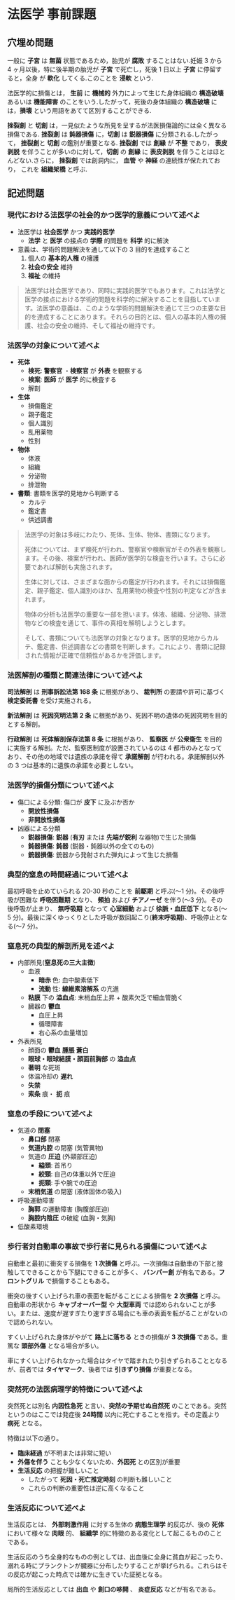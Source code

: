 # 法医学 事前課題

## 穴埋め問題

一般に **子宮** は **無菌** 状態であるため，胎児が **腐敗** することはない.妊娠 3 から 4 ヶ月以後，特に後半期の胎児が **子宮** で死亡し，死後 1 日以上 **子宮** に停留すると，全身 が **軟化** してくる.このことを **浸軟** という.

法医学的に損傷とは， **生前** に **機械的** 外力によって生じた身体組織の **構造破壊** あるいは **機能障害** のことをいう.したがって，死後の身体組織の **構造破壊** には，**損壊** という用語をあてて区別することができる.

**挫裂創** と **切創** は，一見似たような所見を呈するが法医損傷論的には全く異なる損傷である. **挫裂創** は **鈍器損傷** に，**切創** は **鋭器損傷** に分類される.したがって， **挫裂創**と **切創** の鑑別が重要となる. **挫裂創** では **創縁** が **不整** であり， **表皮剥脱** を伴うことが多いのに対して，**切創** の **創縁** に **表皮剥脱** を伴うことはほとんどない.さらに， **挫裂創** では創洞内に， **血管** や **神経** の連続性が保たれており， これを **組織架橋** と呼ぶ.

## 記述問題

### 現代における法医学の社会的かつ医学的意義について述べよ

- 法医学は **社会医学** かつ **実践的医学**
  - **法学** と **医学** の接点の **学際** 的問題を **科学** 的に解決
- 意義は、学術的問題解決を通して以下の 3 目的を達成すること
  1.  個人の **基本的人権** の擁護
  2.  **社会の安全** 維持
  3.  **福祉** の維持

> 法医学は社会医学であり、同時に実践的医学でもあります。これは法学と医学の接点における学術的問題を科学的に解決することを目指しています。法医学の意義は、このような学術的問題解決を通じて三つの主要な目的を達成することにあります。それらの目的とは、個人の基本的人権の擁護、社会の安全の維持、そして福祉の維持です。

### 法医学の対象について述べよ

- **死体**
  - **検死**: **警察官** ・**検察官** が **外表** を観察する
  - **検案**: **医師** が **医学** 的に検査する
  - 解剖
- **生体**
  - 損傷鑑定
  - 親子鑑定
  - 個人識別
  - 乱用薬物
  - 性別
- **物体**
  - 体液
  - 組織
  - 分泌物
  - 排泄物
- **書類**: 書類を医学的見地から判断する
  - カルテ
  - 鑑定書
  - 供述調書

> 法医学の対象は多岐にわたり、死体、生体、物体、書類になります。
>
> 死体については、まず検死が行われ、警察官や検察官がその外表を観察します。その後、検案が行われ、医師が医学的な検査を行います。さらに必要であれば解剖も実施されます。
>
> 生体に対しては、さまざまな面からの鑑定が行われます。それには損傷鑑定、親子鑑定、個人識別のほか、乱用薬物の検査や性別の判定などが含まれます。
>
> 物体の分析も法医学の重要な一部を担います。体液、組織、分泌物、排泄物などの検査を通じて、事件の真相を解明しようとします。
>
> そして、書類についても法医学の対象となります。医学的見地からカルテ、鑑定書、供述調書などの書類を判断します。これにより、書類に記録された情報が正確で信頼性があるかを評価します。

### 法医解剖の種類と関連法律について述べよ

**司法解剖** は **刑事訴訟法第 168 条** に根拠があり、 **裁判所** の要請や許可に基づく **検定委託書** を受け実施される。

**新法解剖** は **死因究明法第 2 条** に根拠があり、死因不明の遺体の死因究明を目的とする解剖。

**行政解剖** は **死体解剖保存法第 8 条** に根拠があり、 **監察医** が **公衆衛生** を目的に実施する解剖。ただ、監察医制度が設置されているのは 4 都市のみとなっており、その他の地域では遺族の承諾を得て **承諾解剖** が行われる。承諾解剖以外の 3 つは基本的に遺族の承諾を必要としない。

### 法医学的損傷分類について述べよ

- 傷口による分類: 傷口が **皮下** に及ぶか否か
  - **開放性損傷**
  - **非開放性損傷**
- 凶器による分類
  - **鋭器損傷**: **鋭器** (**有刃** または **先端が鋭利** な器物)で生じた損傷
  - **鈍器損傷**: **鈍器** (鋭器・鈍器以外の全てのもの)
  - **銃器損傷**: 銃器から発射された弾丸によって生じた損傷

### 典型的窒息の時間経過について述べよ

最初呼吸を止めていられる 20-30 秒のことを **前駆期** と呼ぶ(〜1 分)。その後呼吸が困難な **呼吸困難期** となり、 **頻拍** および **チアノーゼ** を伴う(〜3 分)。その後呼吸が止まり、 **無呼吸期** となって **心室細動** および **徐脈・血圧低下** となる(〜5 分)。最後に深くゆっくりとした呼吸が数回起こり(**終末呼吸期**)、呼吸停止となる(〜7 分)。

### 窒息死の典型的解剖所見を述べよ

- 内部所見(**窒息死の三大主徴**)
  - 血液
    - **暗赤** 色: 血中酸素低下
    - **流動** 性: **線維素溶解系** の亢進
  - **粘膜** 下の **溢血点**: 末梢血圧上昇 + 酸素欠乏で細血管脆く
  - 臓器の **鬱血**
    - 血圧上昇
    - 循環障害
    - 右心系の血量増加
- 外表所見
  - 顔面の **鬱血** **腫脹** **蒼白**
  - **眼球・眼球結膜・顔面前胸部** の **溢血点**
  - **著明** な死斑
  - 体温冷却の **遅れ**
  - **失禁**
  - **索条** 痕・ **扼** 痕

### 窒息の手段について述べよ

- 気道の **閉塞**
  - **鼻口部** 閉塞
  - **気道内腔** の閉塞 (気管異物)
  - 気道の **圧迫** (外頸部圧迫)
    - **縊頚**: 首吊り
    - **絞頸**: 自己の体重以外で圧迫
    - **扼頸**: 手や腕での圧迫
  - **末梢気道** の閉塞 (液体固体の吸入)
- 呼吸運動障害
  - **胸郭** の運動障害 (胸腹部圧迫)
  - **胸腔内陰圧** の破綻 (血胸・気胸)
- 低酸素環境

### 歩行者対自動車の事故で歩行者に見られる損傷について述べよ

自動車と最初に衝突する損傷を **1 次損傷** と呼ぶ。一次損傷は自動車の下部と接触してできることから下腿にできることが多く、 **バンパー創** が有名である。**フロントグリル** で損傷することもある。

衝突の後すくい上げられ車の表面を転がることによる損傷を **2 次損傷** と呼ぶ。自動車の形状から **キャブオーバー型** や **大型車両** では認められないことが多い。または、速度が遅すぎたり速すぎる場合にも車の表面を転がることがないので認められない。

すくい上げられた身体がやがて **路上に落ちる** ときの損傷が **3 次損傷** である。重篤な **頭部外傷** となる場合が多い。

車にすくい上げられなかった場合はタイヤで踏まれたり引きずられることとなるが、前者では **タイヤマーク**、後者では **引きずり損傷** が重要となる。

### 突然死の法医病理学的特徴について述べよ

突然死とは別名 **内因性急死** と言い、**突然の予期せぬ自然死** のことである。突然というのはここでは発症後 **24時間** 以内に死亡することを指す。その定義より **病死** となる。

特徴は以下の通り。

- **臨床経過** が不明または非常に短い
- **外傷を伴う** ことも少なくないため、**外因死** との区別が重要
- **生活反応** の把握が難しいこと
    - したがって **死因・死亡推定時刻** の判断も難しいこと
    - これらの判断の重要性は逆に高くなること

### 生活反応について述べよ

生活反応とは、 **外部刺激作用** に対する生体の **病態生理学** 的反応が、後の **死体** において様々な **肉眼** 的、 **組織学** 的に特徴のある変化として起こるもののことである。

生活反応のうち全身的なものの例としては、出血後に全身に貧血が起こったり、溺れる時にプランクトンが臓器に分布したりすることが挙げられる。これらはその反応が起こった時点では確かに生きていた証拠となる。

局所的生活反応としては **出血** や **創口の哆開** 、 **炎症反応** などが有名である。
